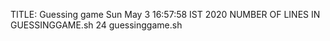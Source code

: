 TITLE: Guessing game
Sun May  3 16:57:58 IST 2020
NUMBER OF LINES IN GUESSINGGAME.sh
24 guessinggame.sh

